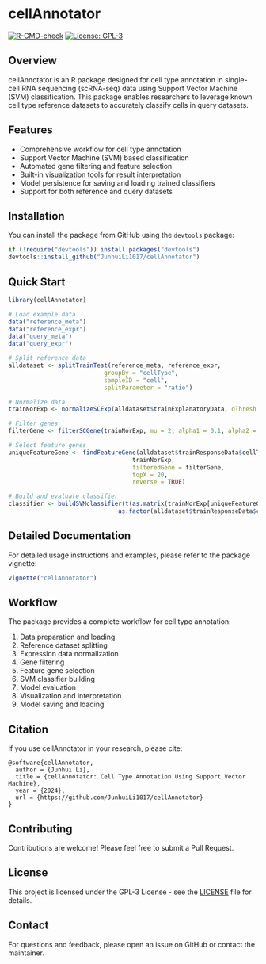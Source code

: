 # cellAnnotator

[![R-CMD-check](https://github.com/JunhuiLi1017/cellAnnotator/actions/workflows/R-CMD-check.yaml/badge.svg)](https://github.com/JunhuiLi1017/cellAnnotator/actions/workflows/R-CMD-check.yaml)
[![License: GPL-3](https://img.shields.io/badge/license-GPL--3-blue.svg)](https://www.gnu.org/licenses/gpl-3.0)

## Overview

cellAnnotator is an R package designed for cell type annotation in single-cell RNA sequencing (scRNA-seq) data using Support Vector Machine (SVM) classification. This package enables researchers to leverage known cell type reference datasets to accurately classify cells in query datasets.

## Features

- Comprehensive workflow for cell type annotation
- Support Vector Machine (SVM) based classification
- Automated gene filtering and feature selection
- Built-in visualization tools for result interpretation
- Model persistence for saving and loading trained classifiers
- Support for both reference and query datasets

## Installation

You can install the package from GitHub using the `devtools` package:

```r
if (!require("devtools")) install.packages("devtools")
devtools::install_github("JunhuiLi1017/cellAnnotator")
```

## Quick Start

```r
library(cellAnnotator)

# Load example data
data("reference_meta")
data("reference_expr")
data("query_meta")
data("query_expr")

# Split reference data
alldataset <- splitTrainTest(reference_meta, reference_expr,
                           groupBy = "cellType",
                           sampleID = "cell",
                           splitParameter = "ratio")

# Normalize data
trainNorExp <- normalizeSCExp(alldataset$trainExplanatoryData, dThresh = 0.25)

# Filter genes
filterGene <- filterSCGene(trainNorExp, mu = 2, alpha1 = 0.1, alpha2 = 0.01, threshold = 0.25)

# Select feature genes
uniqueFeatureGene <- findFeatureGene(alldataset$trainResponseData$cellType,
                                   trainNorExp,
                                   filteredGene = filterGene,
                                   topX = 20,
                                   reverse = TRUE)

# Build and evaluate classifier
classifier <- buildSVMclassifier(t(as.matrix(trainNorExp[uniqueFeatureGene,])),
                               as.factor(alldataset$trainResponseData$cellType))
```

## Detailed Documentation

For detailed usage instructions and examples, please refer to the package vignette:

```r
vignette("cellAnnotator")
```

## Workflow

The package provides a complete workflow for cell type annotation:

1. Data preparation and loading
2. Reference dataset splitting
3. Expression data normalization
4. Gene filtering
5. Feature gene selection
6. SVM classifier building
7. Model evaluation
8. Visualization and interpretation
9. Model saving and loading

## Citation

If you use cellAnnotator in your research, please cite:

```
@software{cellAnnotator,
  author = {Junhui Li},
  title = {cellAnnotator: Cell Type Annotation Using Support Vector Machine},
  year = {2024},
  url = {https://github.com/JunhuiLi1017/cellAnnotator}
}
```

## Contributing

Contributions are welcome! Please feel free to submit a Pull Request.

## License

This project is licensed under the GPL-3 License - see the [LICENSE](LICENSE) file for details.

## Contact

For questions and feedback, please open an issue on GitHub or contact the maintainer. 